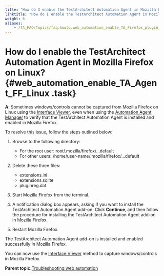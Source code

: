 ```yaml
--- 
title: "How do I enable the TestArchitect Automation Agent in Mozilla Firefox on Linux?"
linktitle: "How do I enable the TestArchitect Automation Agent in Mozilla Firefox on Linux?"
weight: 6
aliases: 
    - /TA_FAQ/Topics/faq.howto.web_automation_enable_TA_Firefox_plugin_Linux.html
---
```

# How do I enable the TestArchitect Automation Agent in Mozilla Firefox on Linux? {#web_automation_enable_TA_Agent_FF_Linux .task}

**A**: Sometimes windows/controls cannot be captured from Mozilla Firefox on Linux using the [Interface Viewer](../../TA_Help/Topics/Interface_def_Viewer.html), even when using the [Automation Agent Manager](../../TA_Help/Topics/Test_exec_automation_agent_manager.html) to verify that the TestArchitect Automation Agent is installed and enabled in Mozilla Firefox.

To resolve this issue, follow the steps outlined below:

1.  Browse to the following directory:

    -   For the root user: root/.mozilla/firefox/...default
    -   For other users: /home/user-name/.mozilla/firefox/...default
2.  Delete these three files:

    -   extensions.ini
    -   extensions.sqlite
    -   pluginreg.dat
3.  Start Mozilla Firefox from the terminal.

4.  A notification dialog box appears, asking if you want to install the TestArchitect Automation Agent add-on. Click **Continue**, and then follow the procedure for installing the TestArchitect Automation Agent add-on in Mozilla Firefox.

5.  Restart Mozilla Firefox.


The TestArchitect Automation Agent add-on is installed and enabled successfully in Mozilla Firefox.

You can now use the [Interface Viewer](../../TA_Help/Topics/Interface_def_Viewer.html) method to capture windows/controls in Mozilla Firefox.

**Parent topic:**[Troubleshooting web automation](../../TA_Automation/Topics/web_troubleshooting.html)

